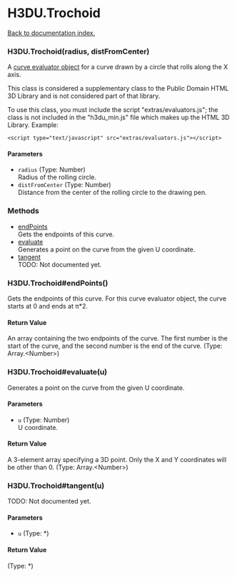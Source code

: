 # H3DU.Trochoid

[Back to documentation index.](index.md)

 <a name='H3DU.Trochoid'></a>
### H3DU.Trochoid(radius, distFromCenter)

A <a href="H3DU.CurveEval.md#H3DU.CurveEval_vertex">curve evaluator object</a> for a curve drawn by a circle that rolls along the X axis.

This class is considered a supplementary class to the
Public Domain HTML 3D Library and is not considered part of that
library.

To use this class, you must include the script "extras/evaluators.js"; the
class is not included in the "h3du_min.js" file which makes up
the HTML 3D Library. Example:

    <script type="text/javascript" src="extras/evaluators.js"></script>

#### Parameters

* `radius` (Type: Number)<br>
    Radius of the rolling circle.
* `distFromCenter` (Type: Number)<br>
    Distance from the center of the rolling circle to the drawing pen.

### Methods

* [endPoints](#H3DU.Trochoid_endPoints)<br>Gets the endpoints of this curve.
* [evaluate](#H3DU.Trochoid_evaluate)<br>Generates a point on the curve from the given U coordinate.
* [tangent](#H3DU.Trochoid_tangent)<br>TODO: Not documented yet.

 <a name='H3DU.Trochoid_endPoints'></a>
### H3DU.Trochoid#endPoints()

Gets the endpoints of this curve.
For this curve evaluator object, the curve
starts at 0 and ends at &pi;\*2.

#### Return Value

An array containing the two
endpoints of the curve. The first number is the start of the curve,
and the second number is the end of the curve. (Type: Array.&lt;Number>)

 <a name='H3DU.Trochoid_evaluate'></a>
### H3DU.Trochoid#evaluate(u)

Generates a point on the curve from the given U coordinate.

#### Parameters

* `u` (Type: Number)<br>
    U coordinate.

#### Return Value

A 3-element array specifying a 3D point.
Only the X and Y coordinates will be other than 0. (Type: Array.&lt;Number>)

 <a name='H3DU.Trochoid_tangent'></a>
### H3DU.Trochoid#tangent(u)

TODO: Not documented yet.

#### Parameters

* `u` (Type: *)

#### Return Value

 (Type: *)
